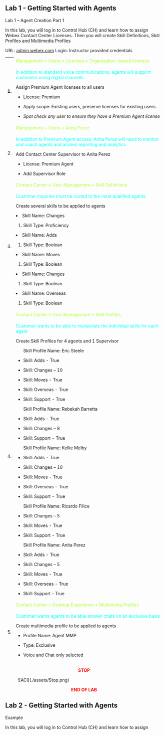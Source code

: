 ## Lab 1 - Getting Started with Agents

 Lab 1 – Agent Creation Part 1

In this lab, you will log in to Control Hub (CH) and learn how to assign
Webex Contact Center Licenses. Then you will create Skill Definitions,
Skill Profiles and Multimedia Profiles

URL: [admin.webex.com](http://admin.webex.com/) Login: Instructor
provided credentials

<table>
<colgroup>
<col style="width: 5%" />
<col style="width: 94%" />
</colgroup>
<thead>
<tr>
<th rowspan="2">1.</th>
<td><span style="color: greenyellow;">Management-&gt; Users<em>-&gt;</em> Licenses-&gt; Organization-based
licenses</span></td>
</tr>
<tr>
<td><span style="color: Cyan;"><p>In addition to standard voice communications, agents will support customers using digital channels. </p></span>
<p>Assign Premium Agent licenses to all users </p>
<ul>
<li><p>License: Premium</p></li>
<li><p>Apply scope: Existing users, preserve licenses for existing
users.</p></li>
<li><p><em>Spot check any user to ensure they have a Premium Agent license</em></p></li>
</ul></td>
</tr>
<tr>
<td rowspan="2">2.</td>
<td><span style="color: greenyellow;">Management-&gt; Users<em>-&gt;</em> Anita Perez</span></td>
</tr>
<tr>
<td><p><span style="color: Cyan;">In addition to Premium Agent access, Anita Perez will need to monitor and coach agents and access reporting and analytics </span></p>
<p>Add Contact Center Supervisor to Anita Perez</p>
<ul>
<li><p>License: Premium Agent</p></li>
<li><p>Add Supervisor Role</p></li>
</ul></td>
</tr>
<tr>
<td rowspan="2">3.</td>
<td><span style="color: greenyellow;">Contact Center-&gt; User Management-&gt; Skill Definitions</span></td>
</tr>
<td><p><span style="color: Cyan;">Customer inquiries must be routed to the most qualified agents</span></p>
<p>Create several skills to be applied to agents</p>
<p>
</ul>
<li>Skill Name: Changes</li>
<ol>
<li>Skill Type: Proficiency</li>
</ol>
</ul>
<li>Skill Name: Adds</li>
<ol>
<li>Skill Type: Boolean</li>
</ol>
</ul>
<li>Skill Name: Moves</li>
<ol>
<li>Skill Type: Boolean</li>
</ol>
</ul>
<li>Skill Name: Changes</li>
<ol>
<li>Skill Type: Boolean</li>
</ol>
</ul>
<li>Skill Name: Overseas</li>
<ol>
<li>Skill Type: Boolean</li>
</ol>
</ul></p></td>
</tr>
<tr>
<td rowspan="2">4.</td>
<td><span style="color: greenyellow;">Contact Center-&gt; User Management-&gt; Skill Profiles,</span></td>
</tr>
<tr>
<td><p><span style="color: Cyan;">Customer wants to be able to manipulate the individual
skills for each agent</span></p>
<p>Create Skill Profiles for 4 agents and 1 Supervisor</p>
<ul>
<p>Skill Profile Name: Eric Steele</p>
<li><p>Skill: Adds - True</p></li>
<li><p>Skill: Changes – 10</p></li>
<li><p>Skill: Moves - True</p></li>
<li><p>Skill: Overseas - True</p></li>
<li><p>Skill: Support - True</p></li>
<p>Skill Profile Name: Rebekah Barretta</p>
<li><p>Skill: Adds - True</p></li>
<li><p>Skill: Changes – 8</p></li>
<li><p>Skill: Support - True</p></li>
<p>Skill Profile Name: Kellie Melby</p>
<li><p>Skill: Adds - True</p></li>
<li><p>Skill: Changes – 10</p></li>
<li><p>Skill: Moves - True</p></li>
<li><p>Skill: Overseas - True</p></li>
<li><p>Skill: Support - True</p></li>
<p>Skill Profile Name: Ricardo Filice</p>
<li><p>Skill: Changes – 5</p></li>
<li><p>Skill: Moves - True</p></li>
<li><p>Skill: Support - True</p></li>
<p>Skill Profile Name: Anita Perez</p>
<li><p>Skill: Adds - True</p></li>
<li><p>Skill: Changes – 5</p></li>
<li><p>Skill: Moves - True</p></li>
<li><p>Skill: Overseas - True</p></li>
<li><p>Skill: Support – True</p></li>
</ul></td>
</tr>
<tr>
<td rowspan="2">5.</td>
<td><span style="color: greenyellow;">Contact Center-&gt; Desktop Experience-&gt; Multimedia Profiles</span></td>
</tr>
<tr>
<td><p><span style="color: Cyan;">Customer wants agents to be able answer chats on an
exclusive basis</span></p>
<p>Create multimedia profile to be applied to agents</p>
<ul>
<li><p>Profile Name: Agent MMP</p></li>
<li><p>Type: Exclusive</p></li>
<li><p>Voice and Chat only selected</p></li>
</ul></td>
</tr>
</tbody>
</table>
<center><span style="color: Red;"><strong>STOP</strong></span></center>
<figure markdown>
  ![ACI](./assets/Stop.png)
</figure>

<center><span style="color: Red;"><strong>END OF LAB</strong></span></center>

## Lab 2 - Getting Started with Agents

 Example

In this lab, you will log in to Control Hub (CH) and learn how to assign
